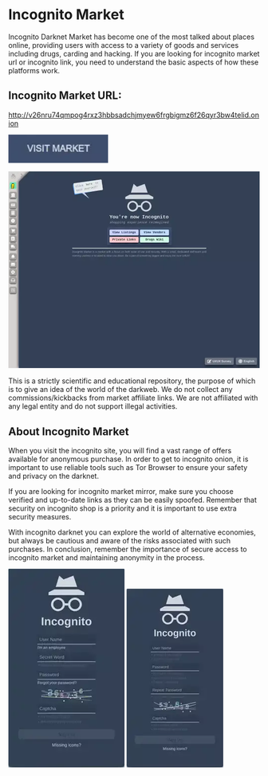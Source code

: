 # Incognito Market
Incognito Darknet Market has become one of the most talked about places online, providing users with access to a variety of goods and services including drugs, carding and hacking. If you are looking for incognito market url or incognito link, you need to understand the basic aspects of how these platforms work.

## Incognito Market URL:

http://v26nru74qmpog4rxz3hbbsadchjmyew6frgbigmz6f26qyr3bw4telid.onion

[<img src="/assets/idcerpols.webp" width="200">](http://v26nru74qmpog4rxz3hbbsadchjmyew6frgbigmz6f26qyr3bw4telid.onion)

<a href="http://v26nru74qmpog4rxz3hbbsadchjmyew6frgbigmz6f26qyr3bw4telid.onion"><img src="/assets/quiguce.webp" alt="image" style="max-width: 100%;"><a>

This is a strictly scientific and educational repository, the purpose of which is to give an idea of the world of the darkweb. We do not collect any commissions/kickbacks from market affiliate links. We are not affiliated with any legal entity and do not support illegal activities.

## About Incognito Market

When you visit the incognito site, you will find a vast range of offers available for anonymous purchase. In order to get to incognito onion, it is important to use reliable tools such as Tor Browser to ensure your safety and privacy on the darknet.

If you are looking for incognito market mirror, make sure you choose verified and up-to-date links as they can be easily spoofed. Remember that security on incognito shop is a priority and it is important to use extra security measures.

With incognito darknet you can explore the world of alternative economies, but always be cautious and aware of the risks associated with such purchases. In conclusion, remember the importance of secure access to incognito market and maintaining anonymity in the process.

<a href="http://v26nru74qmpog4rxz3hbbsadchjmyew6frgbigmz6f26qyr3bw4telid.onion"><img src="/assets/gratrankenk.webp" alt="image" style="max-width: 100%;"><a>  <a href="http://v26nru74qmpog4rxz3hbbsadchjmyew6frgbigmz6f26qyr3bw4telid.onion"><img src="/assets/sioliabot.webp" alt="image" style="max-width: 100%;"><a>